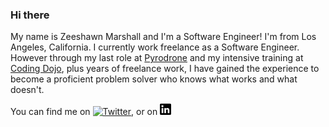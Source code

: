 ### Hi there 
My name is Zeeshawn Marshall and I'm a Software Engineer! I'm from Los Angeles, California.
I currently work freelance as a Software Engineer. However through my last role at 
<a href="http://pyrodrone.com" target="_blank">Pyrodrone</a> and my intensive training at <a href="https://www.codingdojo.com/los-angeles/coding-bootcamp/qa/l?utm_source=adwords&utm_campaign=la_branding_softdev&utm_term=cd_ex&utm_content=603744898025&gclid=Cj0KCQjwn4qWBhCvARIsAFNAMih4SGu8ueiWn3gISwC1Mew_QQZtBIO6Gsw2zr2SLKzv7U_vO9I_XCIaAo83EALw_wcB" target="_blank">Coding Dojo</a>, plus years of freelance work,
I have gained the experience to become a proficient problem solver who knows what works
and what doesn't. 

You can find me on [![Twitter][1.2]][1], or on  <a href="https://www.linkedin.com/in/zmarshall333"><img src="https://raw.githubusercontent.com/Lckythr33/Lckythr33/master/61109.png" width="18" height="18"/></a>

<!-- Icons -->

[1.2]: http://i.imgur.com/wWzX9uB.png (twitter icon without padding)
[2.2]: https://raw.githubusercontent.com/Lckythr33/Lckythr33/master/61109.png

<!-- Links to your social media accounts -->

[1]: https://twitter.com/zemgineer
[2]: https://www.linkedin.com/in/zmarshall333




















<!-- **Lckythr33/Lckythr33** is a ✨ _special_ ✨ repository because its `README.md` (this file) appears on your GitHub profile-->
